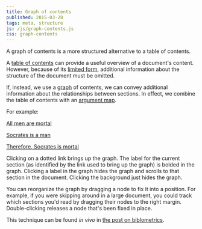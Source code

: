 ```yaml
---
title: Graph of contents
published: 2015-03-28
tags: meta, structure
js: /js/graph-contents.js
css: graph-contents
---
```


<div class="abstract">
A graph of contents is a more structured alternative to a table of contents.
</div>

A [table of contents](https://en.wikipedia.org/wiki/Table_of_contents) can
provide a useful overview of a document's content. However, because of its
[limited form](https://en.wikipedia.org/wiki/Tree_(graph_theory)), additional
information about the structure of the document must be omitted.

If, instead, we use a
[graph](https://en.wikipedia.org/wiki/Directed_graph) of contents, we
can convey additional information about the relationships between sections. In
effect, we combine the table of contents with an
[argument map](https://en.wikipedia.org/wiki/Argument_map).

<!--more-->

For example:

<a href="#arg-map" id="major">All men are mortal</a>

<a href="#arg-map" id="minor">Socrates is a man</a>

<a href="#arg-map" id="conclusion">Therefore, Socrates is mortal</a>

Clicking on a dotted link brings up the graph. The label for the current section
(as identified by the link used to bring up the graph) is bolded in the graph.
Clicking a label in the graph hides the graph and scrolls to that section in the
document. Clicking the background just hides the graph.

You can reorganize the graph by dragging a node to fix it into a position.
For example, if you were skipping around in a large document, you could track
which sections you'd read by dragging their nodes to the right margin.
Double-clicking releases a node that's been fixed in place.

This technique can be found *in vivo* in
[the post on biblometrics](../bibliometric).
